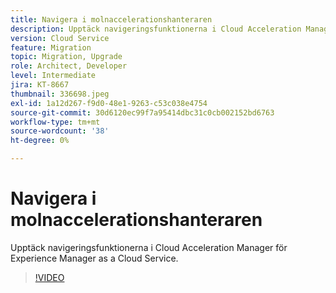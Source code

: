 ```yaml
---
title: Navigera i molnaccelerationshanteraren
description: Upptäck navigeringsfunktionerna i Cloud Acceleration Manager för Experience Manager as a Cloud Service.
version: Cloud Service
feature: Migration
topic: Migration, Upgrade
role: Architect, Developer
level: Intermediate
jira: KT-8667
thumbnail: 336698.jpeg
exl-id: 1a12d267-f9d0-48e1-9263-c53c038e4754
source-git-commit: 30d6120ec99f7a95414dbc31c0cb002152bd6763
workflow-type: tm+mt
source-wordcount: '38'
ht-degree: 0%

---
```


# Navigera i molnaccelerationshanteraren

Upptäck navigeringsfunktionerna i Cloud Acceleration Manager för Experience Manager as a Cloud Service.

>[!VIDEO](https://video.tv.adobe.com/v/336698?quality=12&learn=on)

